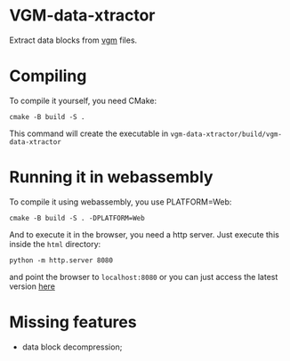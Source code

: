 # VGM-data-xtractor

Extract data blocks from [vgm](https://vgmrips.net/packs/) files.

# Compiling

To compile it yourself, you need CMake:
```
cmake -B build -S .
```
This command will create the executable in `vgm-data-xtractor/build/vgm-data-xtractor`

# Running it in webassembly

To compile it using webassembly, you use PLATFORM=Web:
```
cmake -B build -S . -DPLATFORM=Web
```
And to execute it in the browser, you need a http server. Just execute this inside the `html` directory:
```
python -m http.server 8080
```
and point the browser to `localhost:8080` or you can just access the latest version [here](https://pvmm.github.io/vgm-data-xtractor/)

# Missing features

* data block decompression;
